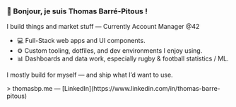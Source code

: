 <h3>👋 Bonjour, je suis Thomas Barré-Pitous !</h3>
<p>I build things and market stuff — Currently Account Manager @42</p>
<ul>
  <li>💻 Full-Stack web apps and UI components.</li>
  <li>⚙️ Custom tooling, dotfiles, and dev environments I enjoy using.</li>
  <li>📊 Dashboards and data work, especially rugby & football statistics / ML.</li>
</ul>

<p>I mostly build for myself — and ship what I’d want to use.</p>
> thomasbp.me — [LinkedIn](https://www.linkedin.com/in/thomas-barre-pitous)


